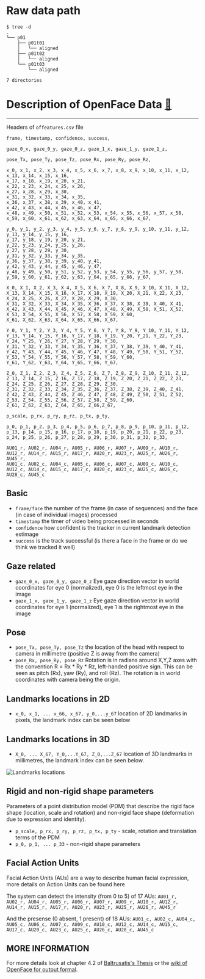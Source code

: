 



# Raw data path

```
$ tree -d
.
└── p01
    ├── p01t01
    │   └── aligned
    ├── p01t02
    │   └── aligned
    └── p01t03
        └── aligned

7 directories
```


# Description of OpenFace Data [:link:](https://github.com/TadasBaltrusaitis/OpenFace/wiki)
---

Headers of `offeatures.csv` file


```
frame, timestamp, confidence, success, 

gaze_0_x, gaze_0_y, gaze_0_z, gaze_1_x, gaze_1_y, gaze_1_z, 

pose_Tx, pose_Ty, pose_Tz, pose_Rx, pose_Ry, pose_Rz, 

x_0, x_1, x_2, x_3, x_4, x_5, x_6, x_7, x_8, x_9, x_10, x_11, x_12, x_13, x_14, x_15, x_16, 
x_17, x_18, x_19, x_20, x_21, 
x_22, x_23, x_24, x_25, x_26, 
x_27, x_28, x_29, x_30, 
x_31, x_32, x_33, x_34, x_35, 
x_36, x_37, x_38, x_39, x_40, x_41, 
x_42, x_43, x_44, x_45, x_46, x_47, 
x_48, x_49, x_50, x_51, x_52, x_53, x_54, x_55, x_56, x_57, x_58, x_59, x_60, x_61, x_62, x_63, x_64, x_65, x_66, x_67, 

y_0, y_1, y_2, y_3, y_4, y_5, y_6, y_7, y_8, y_9, y_10, y_11, y_12, y_13, y_14, y_15, y_16, 
y_17, y_18, y_19, y_20, y_21, 
y_22, y_23, y_24, y_25, y_26, 
y_27, y_28, y_29, y_30, 
y_31, y_32, y_33, y_34, y_35, 
y_36, y_37, y_38, y_39, y_40, y_41, 
y_42, y_43, y_44, y_45, y_46, y_47, 
y_48, y_49, y_50, y_51, y_52, y_53, y_54, y_55, y_56, y_57, y_58, y_59, y_60, y_61, y_62, y_63, y_64, y_65, y_66, y_67, 

X_0, X_1, X_2, X_3, X_4, X_5, X_6, X_7, X_8, X_9, X_10, X_11, X_12, X_13, X_14, X_15, X_16, X_17, X_18, X_19, X_20, X_21, X_22, X_23, X_24, X_25, X_26, X_27, X_28, X_29, X_30, 
X_31, X_32, X_33, X_34, X_35, X_36, X_37, X_38, X_39, X_40, X_41, X_42, X_43, X_44, X_45, X_46, X_47, X_48, X_49, X_50, X_51, X_52, X_53, X_54, X_55, X_56, X_57, X_58, X_59, X_60, 
X_61, X_62, X_63, X_64, X_65, X_66, X_67, 

Y_0, Y_1, Y_2, Y_3, Y_4, Y_5, Y_6, Y_7, Y_8, Y_9, Y_10, Y_11, Y_12, Y_13, Y_14, Y_15, Y_16, Y_17, Y_18, Y_19, Y_20, Y_21, Y_22, Y_23, Y_24, Y_25, Y_26, Y_27, Y_28, Y_29, Y_30, 
Y_31, Y_32, Y_33, Y_34, Y_35, Y_36, Y_37, Y_38, Y_39, Y_40, Y_41, Y_42, Y_43, Y_44, Y_45, Y_46, Y_47, Y_48, Y_49, Y_50, Y_51, Y_52, Y_53, Y_54, Y_55, Y_56, Y_57, Y_58, Y_59, Y_60, 
Y_61, Y_62, Y_63, Y_64, Y_65, Y_66, Y_67, 

Z_0, Z_1, Z_2, Z_3, Z_4, Z_5, Z_6, Z_7, Z_8, Z_9, Z_10, Z_11, Z_12, Z_13, Z_14, Z_15, Z_16, Z_17, Z_18, Z_19, Z_20, Z_21, Z_22, Z_23, Z_24, Z_25, Z_26, Z_27, Z_28, Z_29, Z_30, 
Z_31, Z_32, Z_33, Z_34, Z_35, Z_36, Z_37, Z_38, Z_39, Z_40, Z_41, Z_42, Z_43, Z_44, Z_45, Z_46, Z_47, Z_48, Z_49, Z_50, Z_51, Z_52, Z_53, Z_54, Z_55, Z_56, Z_57, Z_58, Z_59, Z_60, 
Z_61, Z_62, Z_63, Z_64, Z_65, Z_66,Z_67, 

p_scale, p_rx, p_ry, p_rz, p_tx, p_ty, 

p_0, p_1, p_2, p_3, p_4, p_5, p_6, p_7, p_8, p_9, p_10, p_11, p_12, p_13, p_14, p_15, p_16, p_17, p_18, p_19, p_20, p_21, p_22, p_23, p_24, p_25, p_26, p_27, p_28, p_29, p_30, p_31, p_32, p_33, 

AU01_r, AU02_r, AU04_r, AU05_r, AU06_r, AU07_r, AU09_r, AU10_r, AU12_r, AU14_r, AU15_r, AU17_r, AU20_r, AU23_r, AU25_r, AU26_r, AU45_r, 
AU01_c, AU02_c, AU04_c, AU05_c, AU06_c, AU07_c, AU09_c, AU10_c, AU12_c, AU14_c, AU15_c, AU17_c, AU20_c, AU23_c, AU25_c, AU26_c, AU28_c, AU45_c

```


## Basic

* `frame/face` the number of the frame (in case of sequences) and the face (in case of individual images) processed
* `timestamp` the timer of video being processed in seconds
* `confidence` how confident is the tracker in current landmark detection estimage
* `success` is the track successful (is there a face in the frame or do we think we tracked it well)



## Gaze related

* `gaze_0_x, gaze_0_y, gaze_0_z` Eye gaze direction vector in world coordinates for eye 0 (normalized), eye 0 is the leftmost eye in the image
* `gaze_1_x, gaze_1_y, gaze_1_z` Eye gaze direction vector in world coordinates for eye 1 (normalized), eye 1 is the rightmost eye in the image


## Pose

* `pose_Tx, pose_Ty, pose_Tz` the location of the head with respect to camera in millimetre (positive Z is away from the camera)
* `pose_Rx, pose_Ry, pose_Rz` Rotation is in radians around X,Y,Z axes with the convention R = Rx * Ry * Rz, left-handed positive sign. 
This can be seen as pitch (Rx), yaw (Ry), and roll (Rz). The rotation is in world coordinates with camera being the origin.


## Landmarks locations in 2D

* `x_0, x_1, ... x_66, x_67, y_0,...y_67` location of 2D landmarks in pixels, the landmark index can be seen below

## Landmarks locations in 3D

* `X_0, ... X_67, Y_0,...Y_67, Z_0,...Z_67` location of 3D landmarks in millimetres, the landmark index can be seen below.

![Landmarks locations](https://github.com/TadasBaltrusaitis/OpenFace/raw/master/imgs/landmark_scheme_68.png)




## Rigid and non-rigid shape parameters

Parameters of a point distribution model (PDM) that describe the rigid face shape (location, scale and rotation) 
and non-rigid face shape (deformation due to expression and identity). 

* `p_scale, p_rx, p_ry, p_rz, p_tx, p_ty` - scale, rotation and translation terms of the PDM
* `p_0, p_1, ... p_33` - non-rigid shape parameters


## Facial Action Units

Facial Action Units (AUs) are a way to describe human facial expression, 
more details on Action Units can be found here

The system can detect the intensity (from 0 to 5) of 17 AUs:
`AU01_r, AU02_r, AU04_r, AU05_r, AU06_r, AU07_r, AU09_r, AU10_r, AU12_r, AU14_r, AU15_r, AU17_r, AU20_r, AU23_r, AU25_r, AU26_r, AU45_r`

And the presense (0 absent, 1 present) of 18 AUs:
`AU01_c, AU02_c, AU04_c, AU05_c, AU06_c, AU07_c, AU09_c, AU10_c, AU12_c, AU14_c, AU15_c, AU17_c, AU20_c, AU23_c, AU25_c, AU26_c, AU28_c, AU45_c`








## MORE INFORMATION 

For more details look at chapter 4.2 of [Baltrusatis's Thesis](https://www.cl.cam.ac.uk/~tb346/pub/thesis/phd_thesis.pdf) or the 
[wiki of OpenFace for output formal](https://github.com/TadasBaltrusaitis/OpenFace/wiki/Output-Format).







